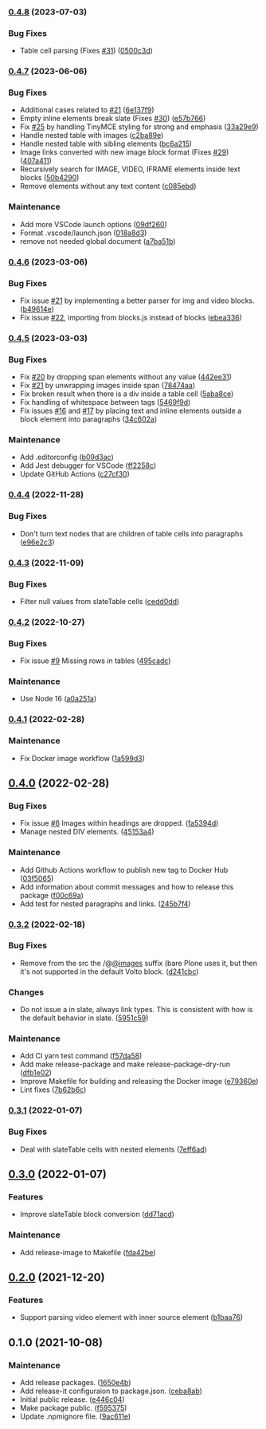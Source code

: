 ### [0.4.8](https://github.com/plone/blocks-conversion-tool/compare/0.4.7...0.4.8) (2023-07-03)


### Bug Fixes

* Table cell parsing (Fixes [#31](https://github.com/plone/blocks-conversion-tool/issues/31)) ([0500c3d](https://github.com/plone/blocks-conversion-tool/commit/0500c3d29fb9042f7baef79f122dbb5b583d82c5))

### [0.4.7](https://github.com/plone/blocks-conversion-tool/compare/0.4.6...0.4.7) (2023-06-06)


### Bug Fixes

* Additional cases related to [#21](https://github.com/plone/blocks-conversion-tool/issues/21) ([6e137f9](https://github.com/plone/blocks-conversion-tool/commit/6e137f9c2f41b08b659358ba6e36fb29f90f8931))
* Empty inline elements break slate (Fixes [#30](https://github.com/plone/blocks-conversion-tool/issues/30)) ([e57b766](https://github.com/plone/blocks-conversion-tool/commit/e57b76612630e4c5e29d1b492688eaf6a92716cb))
* Fix [#25](https://github.com/plone/blocks-conversion-tool/issues/25) by handling TinyMCE styling for strong and emphasis ([33a29e9](https://github.com/plone/blocks-conversion-tool/commit/33a29e9d4c92d96034be41c3b8ee3043e4148137))
* Handle nested table with images ([c2ba89e](https://github.com/plone/blocks-conversion-tool/commit/c2ba89ea4067049732a3c08a562f4a623f486d74))
* Handle nested table with sibling elements ([bc6a215](https://github.com/plone/blocks-conversion-tool/commit/bc6a215597654b94bff66a514b69efe7b733bc0e))
* Image links converted with new image block format (Fixes [#29](https://github.com/plone/blocks-conversion-tool/issues/29)) ([407a411](https://github.com/plone/blocks-conversion-tool/commit/407a411c70517b6508fcbde7ec054254b3bbeb06))
* Recursively search for IMAGE, VIDEO, IFRAME elements inside text blocks ([50b4290](https://github.com/plone/blocks-conversion-tool/commit/50b429085667094cc6f3d333aec938e0bc14e873))
* Remove elements without any text content ([c085ebd](https://github.com/plone/blocks-conversion-tool/commit/c085ebd092e9abba768c09c78fa63829c426cf79))


### Maintenance

* Add more VSCode launch options ([09df260](https://github.com/plone/blocks-conversion-tool/commit/09df260922ed456938607f315a69b9e66fa9e68f))
* Format .vscode/launch.json ([018a8d3](https://github.com/plone/blocks-conversion-tool/commit/018a8d3b53fdaec9571b78e4fccef5a36b428781))
* remove not needed global.document ([a7ba51b](https://github.com/plone/blocks-conversion-tool/commit/a7ba51bc320f10ecc928285c63aac18993670cc2))

### [0.4.6](https://github.com/plone/blocks-conversion-tool/compare/0.4.5...0.4.6) (2023-03-06)


### Bug Fixes

* Fix issue [#21](https://github.com/plone/blocks-conversion-tool/issues/21) by implementing a better parser for img and video blocks. ([b49614e](https://github.com/plone/blocks-conversion-tool/commit/b49614e517aa07db32c721ae049a300d34fd3832))
* Fix issue [#22](https://github.com/plone/blocks-conversion-tool/issues/22), importing from blocks.js instead of blocks ([ebea336](https://github.com/plone/blocks-conversion-tool/commit/ebea3366520dab02659678844bb4ff2253687fc4))

### [0.4.5](https://github.com/plone/blocks-conversion-tool/compare/0.4.4...0.4.5) (2023-03-03)


### Bug Fixes

* Fix [#20](https://github.com/plone/blocks-conversion-tool/issues/20) by dropping span elements without any value ([442ee31](https://github.com/plone/blocks-conversion-tool/commit/442ee31d77128809d6f6fb5302da0cc9de72f1ef))
* Fix [#21](https://github.com/plone/blocks-conversion-tool/issues/21) by unwrapping images inside span ([78474aa](https://github.com/plone/blocks-conversion-tool/commit/78474aa6beb57e9a4e1aa5940a42e75cfdc317ba))
* Fix broken result when there is a div inside a table cell ([5aba8ce](https://github.com/plone/blocks-conversion-tool/commit/5aba8ce0ca77deb326f6eff7e9567ba3910e568a))
* Fix handling of whitespace between tags ([5469f9d](https://github.com/plone/blocks-conversion-tool/commit/5469f9d2f8c7e9269d0eff05be000ad88c539d50))
* Fix issues [#16](https://github.com/plone/blocks-conversion-tool/issues/16) and [#17](https://github.com/plone/blocks-conversion-tool/issues/17) by placing text and inline elements outside a block element into paragraphs ([34c602a](https://github.com/plone/blocks-conversion-tool/commit/34c602a1dcae5da9e4801a94e822ae621208a00d))


### Maintenance

* Add .editorconfig ([b09d3ac](https://github.com/plone/blocks-conversion-tool/commit/b09d3ac01078fcfcb6dfb39373e05e4145878724))
* Add Jest debugger for VSCode ([ff2258c](https://github.com/plone/blocks-conversion-tool/commit/ff2258cb15769157ff26a9c9080ac5f8f3fd5daf))
* Update GitHub Actions ([c27cf30](https://github.com/plone/blocks-conversion-tool/commit/c27cf3028ab3d23f011f47da600e2d8da181d5da))

### [0.4.4](https://github.com/plone/blocks-conversion-tool/compare/0.4.3...0.4.4) (2022-11-28)


### Bug Fixes

* Don't turn text nodes that are children of table cells into paragraphs ([e96e2c3](https://github.com/plone/blocks-conversion-tool/commit/e96e2c3e49c390cc69b55b106a5a86c94527d6ec))

### [0.4.3](https://github.com/plone/blocks-conversion-tool/compare/0.4.2...0.4.3) (2022-11-09)


### Bug Fixes

* Filter null values from slateTable cells ([cedd0dd](https://github.com/plone/blocks-conversion-tool/commit/cedd0dd448bae1644496427fb4e0eb5368fea5fc))

### [0.4.2](https://github.com/plone/blocks-conversion-tool/compare/0.4.1...0.4.2) (2022-10-27)


### Bug Fixes

* Fix issue [#9](https://github.com/plone/blocks-conversion-tool/issues/9) Missing rows in tables ([495cadc](https://github.com/plone/blocks-conversion-tool/commit/495cadc029d928856cab73fb5e3920e11d820d1c))


### Maintenance

* Use Node 16 ([a0a251a](https://github.com/plone/blocks-conversion-tool/commit/a0a251a31aa773ddfadf1900c7449476ffe65712))

### [0.4.1](https://github.com/plone/blocks-conversion-tool/compare/0.4.0...0.4.1) (2022-02-28)


### Maintenance

* Fix Docker image workflow ([1a599d3](https://github.com/plone/blocks-conversion-tool/commit/1a599d344a67bc6123061a114567cfd710a0d0d8))

## [0.4.0](https://github.com/plone/blocks-conversion-tool/compare/0.3.2...0.4.0) (2022-02-28)


### Bug Fixes

* Fix issue [#6](https://github.com/plone/blocks-conversion-tool/issues/6) Images within headings are dropped. ([fa5394d](https://github.com/plone/blocks-conversion-tool/commit/fa5394daae05089b69ff445f8381d15b8eb3e7fd))
* Manage nested DIV elements. ([45153a4](https://github.com/plone/blocks-conversion-tool/commit/45153a4f024fe7d5da1d6de96c9120a1d5af5225))


### Maintenance

* Add Github Actions workflow to publish new tag to Docker Hub ([03f5065](https://github.com/plone/blocks-conversion-tool/commit/03f5065539f79ac75192374c25a2f86889492b07))
* Add information about commit messages and how to release this package ([f00c69a](https://github.com/plone/blocks-conversion-tool/commit/f00c69a01f807a40576f335c6925124fcd1d22ab))
* Add test for nested paragraphs and links. ([245b7f4](https://github.com/plone/blocks-conversion-tool/commit/245b7f4595ecbb59e80b75ece9e816785ddfc5b8))

### [0.3.2](https://github.com/plone/blocks-conversion-tool/compare/0.3.1...0.3.2) (2022-02-18)


### Bug Fixes

* Remove from the src the /@[@images](https://github.com/images) suffix (bare Plone uses it, but then it's not supported in the default Volto block. ([d241cbc](https://github.com/plone/blocks-conversion-tool/commit/d241cbc88ba1a8296812102b06ffd900a66c0a38))


### Changes

* Do not issue a in slate, always link types. This is consistent with how is the default behavior in slate. ([5951c59](https://github.com/plone/blocks-conversion-tool/commit/5951c59e2604321cca5c6dc83051cb9a00812041))


### Maintenance

* Add CI yarn test command ([f57da58](https://github.com/plone/blocks-conversion-tool/commit/f57da5870db76c6f3c05da28ed3a14ca08ab2f0b))
* Add make release-package and make release-package-dry-run ([dfb1e02](https://github.com/plone/blocks-conversion-tool/commit/dfb1e0292bfe58ea75eb85dd85d641dd29a40ff0))
* Improve Makefile for building and releasing the Docker image ([e79360e](https://github.com/plone/blocks-conversion-tool/commit/e79360e4b998c0dc31f32e5289bfb657b0e858b6))
* Lint fixes ([7b62b6c](https://github.com/plone/blocks-conversion-tool/commit/7b62b6c8d9d842f3f4995a42fc35cba001b006fd))

### [0.3.1](https://github.com/plone/blocks-conversion-tool/compare/0.3.0...0.3.1) (2022-01-07)


### Bug Fixes

* Deal with slateTable cells with nested elements ([7eff6ad](https://github.com/plone/blocks-conversion-tool/commit/7eff6ad4d1a0575bb8b13a37225242dd9bf68adc))

## [0.3.0](https://github.com/plone/blocks-conversion-tool/compare/0.2.0...0.3.0) (2022-01-07)


### Features

* Improve slateTable block conversion ([dd71acd](https://github.com/plone/blocks-conversion-tool/commit/dd71acdc6aebf32dd40c359892f6268ce464e1fe))


### Maintenance

* Add release-image to Makefile ([fda42be](https://github.com/plone/blocks-conversion-tool/commit/fda42be58c49e3e9bcdb9a66b56f434db5792f87))

## [0.2.0](https://github.com/plone/blocks-conversion-tool/compare/0.1.0...0.2.0) (2021-12-20)


### Features

* Support parsing video element with inner source element ([b1baa76](https://github.com/plone/blocks-conversion-tool/commit/b1baa76c5626b7608dd07f7cb5c03aa12d72fcb3))

## 0.1.0 (2021-10-08)


### Maintenance

* Add release packages. ([1650e4b](https://github.com/plone/blocks-conversion-tool/commit/1650e4bba82ab93f6628daf56c321c223e4730f8))
* Add release-it configuraion to package.json. ([ceba8ab](https://github.com/plone/blocks-conversion-tool/commit/ceba8ab07b985f9f682debc237b514a3d0ff7f51))
* Initial public release. ([e446c04](https://github.com/plone/blocks-conversion-tool/commit/e446c04f05832abc61ce9a1d5222bb76910ae6e2))
* Make package public. ([f595375](https://github.com/plone/blocks-conversion-tool/commit/f595375867283a68706961fdb13a3126ef0c8140))
* Update .npmignore file. ([9ac611e](https://github.com/plone/blocks-conversion-tool/commit/9ac611e942934519f75f35779f0192a5e9842eeb))

